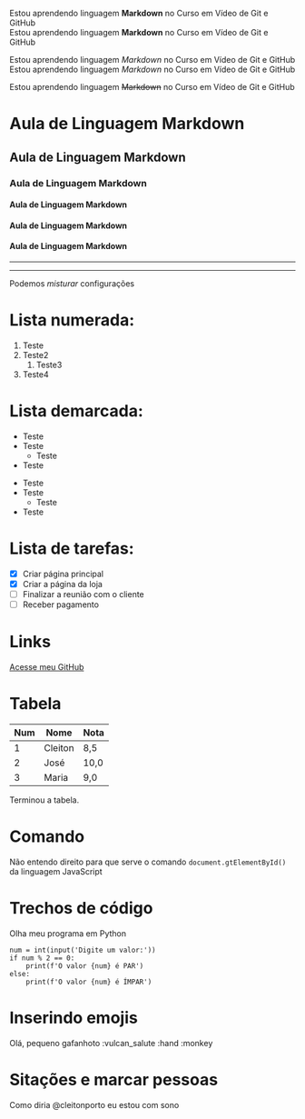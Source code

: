 <!-- Negrito -->
Estou aprendendo linguagem **Markdown** no Curso em Vídeo de Git e GitHub  
Estou aprendendo linguagem __Markdown__ no Curso em Vídeo de Git e GitHub  

<!-- Italico -->
Estou aprendendo linguagem *Markdown* no Curso em Vídeo de Git e GitHub  
Estou aprendendo linguagem _Markdown_ no Curso em Vídeo de Git e GitHub  

<!-- Riscado -->
Estou aprendendo linguagem ~~Markdown~~ no Curso em Vídeo de Git e GitHub

<!-- Títulos -->
# Aula de Linguagem Markdown
## Aula de Linguagem Markdown
### Aula de Linguagem Markdown
#### Aula de Linguagem Markdown
#### Aula de Linguagem Markdown
#### Aula de Linguagem Markdown

<!-- Linhas -->
---
***

Podemos _*misturar*_ configurações

# Lista numerada:

1. Teste
1. Teste2
   1. Teste3 <!-- Sub-item (3 espaços) -->
1. Teste4


# Lista demarcada:

* Teste
* Teste
   * Teste
* Teste

- Teste
- Teste
   - Teste
- Teste

# Lista de tarefas:

- [x] Criar página principal <!-- Tarefas marcadas -->
- [x] Criar a página da loja <!-- Tarefas marcadas -->
- [ ] Finalizar a reunião com o cliente
- [ ] Receber pagamento

# Links

[Acesse meu GitHub](https://github.com/cleitonporto)

# Tabela

Num | Nome | Nota <!-- Títulos das colunas -->
---|---|---
1 | Cleiton | 8,5
2 | José | 10,0
3 | Maria | 9,0

Terminou a tabela.

# Comando <!-- A crase deixa o texto monoespaçado com fundo cinza -->
Não entendo direito para que serve o comando `document.gtElementById()` da linguagem JavaScript

# Trechos de código
Olha meu programa em Python
```
num = int(input('Digite um valor:'))
if num % 2 == 0:
    print(f'O valor {num} é PAR')
else:
    print(f'O valor {num} é ÍMPAR')
```

# Inserindo emojis
Olá, pequeno gafanhoto :vulcan_salute :hand :monkey

# Sitações e marcar pessoas
Como diria @cleitonporto eu estou com sono
